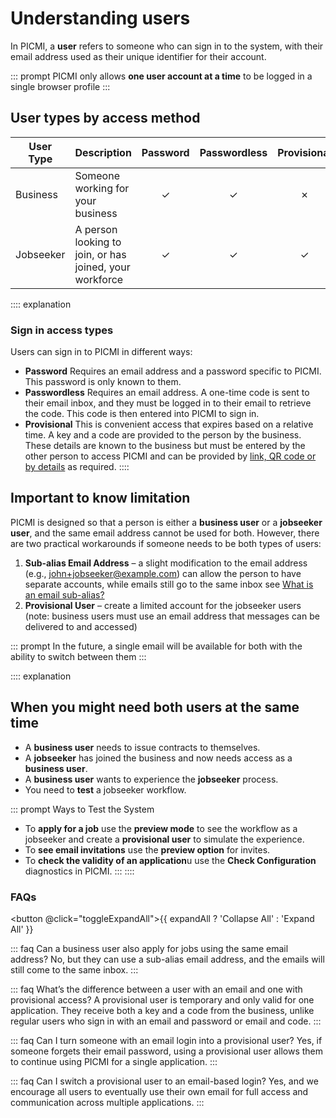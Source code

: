 # Understanding users

In PICMI, a **user** refers to someone who can sign in to the system, with their email address used as their unique
identifier for their account.

::: prompt
PICMI only allows **one user account at a time** to be logged in a single browser profile
:::

## User types by access method

| **User Type** | **Description**                                         | **Password** | **Passwordless** | **Provisional** |
|---------------|---------------------------------------------------------|:------------:|:----------------:|:---------------:|
| Business      | Someone working for your business                       |      ✓       |        ✓         |        ✗        |
| Jobseeker     | A person looking to join, or has joined, your workforce |      ✓       |        ✓         |        ✓        |

:::: explanation
### Sign in access types

Users can sign in to PICMI in different ways:

- **Password** Requires an email address and a password specific to PICMI. This password is only known to them.
- **Passwordless** Requires an email address. A one-time code is sent to their email inbox, and they must be logged in
  to their email to retrieve the code. This code is then entered into PICMI to sign in.
- **Provisional** This is convenient access that expires based on a relative time. A
  key and a code are provided to the person by the business. These details are known to the business but must be
  entered by the other person to access PICMI and can be provided
  by [link, QR code or by details](../article/provisional-user.md#type-of-access) as required.
::::

## Important to know limitation

PICMI is designed so that a person is either a **business user** or a **jobseeker user**, and the same email address
cannot be used for both. However, there are two practical workarounds if someone needs to be both types of users:

1. **Sub-alias Email Address** – a slight modification to the email address (e.g., john+jobseeker@example.com) can allow
   the person to have separate accounts, while emails still go to the same inbox
   see [What is an email sub-alias?](../faqs#emails)
2. **Provisional User** – create a limited account for the jobseeker users (note: business users must use an email
   address that messages can be delivered to and accessed)

::: prompt
In the future, a single email will be available for both with the ability to switch between them
:::

:::: explanation
## When you might need both users at the same time

- A **business user** needs to issue contracts to themselves.
- A **jobseeker** has joined the business and now needs access as a **business user**.
- A **business user** wants to experience the **jobseeker** process.
- You need to **test** a jobseeker workflow.

::: prompt
Ways to Test the System

- To **apply for a job** use the **preview mode** to see the workflow as a jobseeker and create a **provisional user**
  to simulate the experience.
- To **see email invitations** use the **preview option** for invites.
- To **check the validity of an application**u use the **Check Configuration** diagnostics in PICMI.
:::
::::

### FAQs

<button @click="toggleExpandAll">{{ expandAll ? 'Collapse All' : 'Expand All' }}</button>

::: faq Can a business user also apply for jobs using the same email address?
No, but they can use a sub-alias email address, and the emails will still come to the same inbox.
:::


::: faq What’s the difference between a user with an email and one with provisional access?
A provisional user is temporary and only valid for one application. They receive both a key and a code from the
business, unlike regular users who sign in with an email and password or email and code.
:::

::: faq Can I turn someone with an email login into a provisional user?
Yes, if someone forgets their email password, using a provisional user allows them to continue using PICMI for a single
application.
:::


::: faq Can I switch a provisional user to an email-based login?
Yes, and we encourage all users to eventually use their own email for full access and communication across multiple
applications.
:::

<script setup lang="ts">import {ref} from 'vue';

const expandAll = ref(false);

const toggleExpandAll = () => {
  expandAll.value = !expandAll.value;
}
</script>
